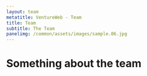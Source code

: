 ```yaml
---
layout: team
metatitle: VentureWeb - Team
title: Team
subtitle: The Team
panelimg: /common/assets/images/sample.06.jpg
---
```


Something about the team
========================